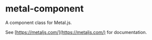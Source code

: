 # metal-component

A component class for Metal.js.

See [https://metaljs.com/](https://metaljs.com/) for documentation.
